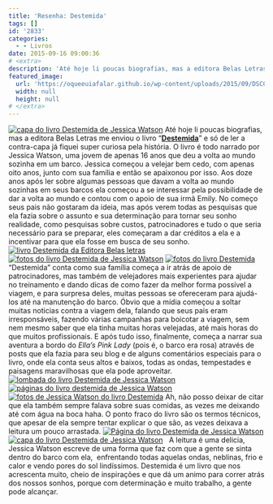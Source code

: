 ```yaml
---
title: 'Resenha: Destemida'
tags: []
id: '2833'
categories:
  - - Livros
date: 2015-09-16 09:00:36
# <extra>
description: 'Até hoje li poucas biografias, mas a editora Belas Letras me enviou o livro “Destemida” e só de ler a contra-capa já fiquei super curiosa pela história. O livro é todo narrado por Jessica Watson, uma jovem de apenas 16 anos que deu a volta ao mundo sozinha em um barco. Jessica começou a velejar bem cedo, com apenas oito anos, junto com sua família e então se apaixonou por isso. Aos doze anos após ler sobre algumas pessoas que davam a volta ao mundo sozinhas em seus barcos ela começou a se interessar pela possibilidade de dar a volta ao mundo e contou com o apoio de sua irmã Emily. No começo seus pais não gostaram da ideia, mas após verem todas as pesquisas que ela fazia sobre o assunto e sua determinação para tornar seu sonho realidade, como pesquisas &hellip;'
featured_image: 
  url: 'https://oqueeuiafalar.github.io/wp-content/uploads/2015/09/DSC03948-1024x768.jpg'
  width: null
  height: null
# </extra>
---
```


[![capa do livro Destemida de Jessica Watson](/wp-content/uploads/2015/09/DSC03948-1024x768.jpg)](/wp-content/uploads/2015/09/DSC03948.jpg) Até hoje li poucas biografias, mas a editora Belas Letras me enviou o livro “**[Destemida](http://belasletras.com.br/detalhe-livro.php?livro=69)**” e só de ler a contra-capa já fiquei super curiosa pela história. O livro é todo narrado por Jessica Watson, uma jovem de apenas 16 anos que deu a volta ao mundo sozinha em um barco. Jessica começou a velejar bem cedo, com apenas oito anos, junto com sua família e então se apaixonou por isso. Aos doze anos após ler sobre algumas pessoas que davam a volta ao mundo sozinhas em seus barcos ela começou a se interessar pela possibilidade de dar a volta ao mundo e contou com o apoio de sua irmã Emily. No começo seus pais não gostaram da ideia, mas após verem todas as pesquisas que ela fazia sobre o assunto e sua determinação para tornar seu sonho realidade, como pesquisas sobre custos, patrocinadores e tudo o que seria necessário para se preparar, eles começaram a dar créditos a ela e a incentivar para que ela fosse em busca de seu sonho. [![livro Destemida da Editora Belas letras](/wp-content/uploads/2015/09/livro-Destemida-da-Editora-Belas-letras-1024x768.jpg)](/wp-content/uploads/2015/09/livro-Destemida-da-Editora-Belas-letras.jpg) [![fotos do livro Destemida de Jessica Watson](/wp-content/uploads/2015/09/fotos-do-livro-Destemida-de-Jessica-Watson-1024x768.jpg)](/wp-content/uploads/2015/09/fotos-do-livro-Destemida-de-Jessica-Watson.jpg) [![fotos do livro Destemida](/wp-content/uploads/2015/09/fotos-do-livro-Destemida-1024x768.jpg)](/wp-content/uploads/2015/09/fotos-do-livro-Destemida.jpg) “Destemida” conta como sua família começa a ir atrás de apoio de patrocinadores, mas também de velejadores mais experientes para ajudar no treinamento e dando dicas de como fazer da melhor forma possível a viagem, e para surpresa deles, muitas pessoas se ofereceram para ajudá-los até na manutenção do barco. Óbvio que a mídia começou a soltar muitas noticias contra a viagem dela, falando que seus pais eram irresponsáveis, fazendo várias campanhas para boicotar a viagem, sem nem mesmo saber que ela tinha muitas horas velejadas, até mais horas do que muitos profissionais. E após tudo isso, finalmente, começa a narrar sua aventura a bordo do _Ella’s Pink Lady_ (pois é, o barco era rosa) através de posts que ela fazia para seu blog e de alguns comentários especiais para o livro, onde ela conta seus altos e baixos, todas as ondas, tempestades e paisagens maravilhosas que ela pode aproveitar. [![lombada do livro Destemida de Jessica Watson](/wp-content/uploads/2015/09/lombada-do-livro-Destemida-de-Jessica-Watson-1024x768.jpg)](/wp-content/uploads/2015/09/lombada-do-livro-Destemida-de-Jessica-Watson.jpg) [![páginas do livro destemida de Jessica Watson](/wp-content/uploads/2015/09/páginas-do-livro-destemida-de-Jessica-Watson-1024x768.jpg)](/wp-content/uploads/2015/09/páginas-do-livro-destemida-de-Jessica-Watson.jpg) [![fotos de Jessica Watson do livro Destemida](/wp-content/uploads/2015/09/fotos-de-Jessica-Watson-do-livro-Destemida-1024x768.jpg)](/wp-content/uploads/2015/09/fotos-de-Jessica-Watson-do-livro-Destemida.jpg) Ah, não posso deixar de citar que ela também sempre falava sobre suas comidas, as vezes me deixando até com água na boca haha. O ponto fraco do livro são os termos técnicos, que apesar de ela sempre tentar explicar o que são, as vezes deixava a leitura um pouco arrastada. [![Página do livro Destemida de Jessica Watson](/wp-content/uploads/2015/09/DSC03946-1024x768.jpg)](/wp-content/uploads/2015/09/DSC03946.jpg) [![capa do livro Destemida de Jessica Watson](/wp-content/uploads/2015/09/capa-do-livro-Destemida-de-Jessica-Watson-1024x768.jpg)](/wp-content/uploads/2015/09/capa-do-livro-Destemida-de-Jessica-Watson.jpg)   A leitura é uma delicia, Jessica Watson escreve de uma forma que faz com que a gente se sinta dentro do barco com ela,  enfrentando todas aquelas ondas, neblinas, frio e calor e vendo pores do sol lindíssimos. Destemida é um livro que nos acrescenta muito, cheio de inspirações e que dá um animo para correr atrás dos nossos sonhos, porque com determinação e muito trabalho, a gente pode alcançar.
